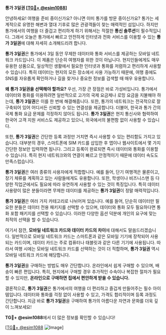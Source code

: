 **통가 3일권 [[TG💪+ @esim1088](https://t.me/s/esim1088)]**

안녕하세요! 여행을 준비 중이신가요? 아니면 이미 통가를 방문 중이신가요? 통가는 세계적으로 유명한 해변과 열대 기후로 많은 관광객들이 찾는 매력적인 섬입니다. 하지만 통가에서의 여행을 더 즐겁고 편리하게 하기 위해서는 적절한 **통신 솔루션**이 필수적입니다. 그래서 오늘은 통가에서 빠르고 안전하게 인터넷과 전화 서비스를 이용할 수 있는 **통가 3일권**에 대해 자세히 소개해드리려 합니다.

**통가 3일권**은 통가에서 3일 동안 무제한 데이터와 통화 서비스를 제공하는 모바일 네트워크 카드입니다. 이 제품은 단순히 여행자를 위한 것이 아닙니다. 현지인들에게도 매우 유용한 상품으로, 일상적인 생활에서 필요한 인터넷과 통화를 저렴하고 편리하게 사용할 수 있습니다. 특히 데이터는 현지의 모든 장소에서 사용 가능하기 때문에, 여행 중에도 SNS를 자유롭게 확인하거나 길을 찾거나 중요한 정보를 검색할 때 매우 유용합니다.

**왜 통가 3일권을 선택해야 할까요?**
우선, 가장 큰 장점은 바로 가성비입니다. 통가에서 데이터와 통화를 이용하려면 일반적으로 고가의 국제 요금제나 로밍 요금을 지불해야 하는데, **통가 3일권**은 이를 한 번에 해결해줍니다. 또한, 통가의 네트워크는 전국적으로 잘 구축되어 있어 어디서든 신뢰할 수 있는 연결성을 제공합니다. 더불어, 한국과 통가 간의 국제 통화 요금 문제를 걱정하지 않아도 됩니다. **통가 3일권**은 현지 통신사와 협력하여 한국어 고객 지원 서비스도 제공하고 있으니, 외국에서의 불편함 없이 사용할 수 있습니다.

또한, **통가 3일권**은 간단한 등록 과정만 거치면 즉시 사용할 수 있는 편리함도 가지고 있습니다. 대부분의 경우, 스마트폰에 SIM 카드를 삽입한 후 앱이나 웹사이트에서 몇 가지 간단한 정보만 입력하면 됩니다. 그리고 등록이 완료되면 즉시 데이터와 통화를 이용할 수 있습니다. 특히 현지 네트워크와의 연결이 빠르고 안정적이기 때문에 데이터 속도도 만족스럽습니다.

**통가 3일권**은 여러 종류의 사용자에게 적합합니다. 예를 들어, 단기 여행객은 물론이고, 장기 체류를 계획하고 있는 사람들에게도 유용합니다. 또한, 학생이나 비즈니스맨 등 다양한 직업군에서도 필요에 따라 유연하게 사용할 수 있는 것이 특징입니다. 특히 데이터 사용량이 많은 분들이라면 무제한 데이터를 제공하는 **통가 3일권**이 정말 매력적입니다.

**통가 3일권**은 여러 가지 카테고리로 나뉘어져 있습니다. 예를 들어, 단순히 데이터만 필요한 분들은 데이터 전용 패키지를 선택할 수 있으며, 데이터와 통화 모두 필요하다면 통화 포함 패키지를 선택할 수 있습니다. 이러한 다양한 옵션 덕분에 개인의 요구에 맞는 최적의 선택을 할 수 있습니다.

여기서 잠깐, **모바일 네트워크 카드와 데이터 카드의 차이**에 대해서도 말씀드리겠습니다. 일반적으로 모바일 네트워크 카드는 스마트폰과 같은 모바일 기기에 장착되어 사용되는 카드이며, 데이터 카드는 주로 컴퓨터나 태블릿과 같은 다른 기기에 사용됩니다. 따라서 여행 시에는 모바일 네트워크 카드를 선택하는 것이 더 적합하며, **통가 3일권** 역시 모바일 네트워크 카드에 해당합니다.

**통가 3일권**을 구매하는 방법도 매우 간단합니다. 온라인에서 쉽게 구매할 수 있으며, 배송이 빠른 편입니다. 특히, 현지에서 구매할 경우 추가적인 수속이나 복잡한 절차가 필요할 수 있지만, **온라인으로 구매하면 집에서 편안하게 받을 수 있습니다.**

결론적으로, **통가 3일권**은 통가에서의 여행을 더 편리하고 즐겁게 만들어주는 필수 아이템입니다. 데이터와 통화를 걱정 없이 사용할 수 있고, 가격도 합리적이며 등록 과정도 간단합니다. 지금 바로 **통가 3일권**을 구매하여 통가의 아름다운 자연과 문화를 더욱 깊이 느껴보세요!

**TG💪+ @esim1088**에서 더 많은 정보를 확인할 수 있습니다!  

[[TG💪+ @esim1088](https://t.me/s/esim1088) ![Image](https://i.postimg.cc/Y0z9fWf4/image.png)]